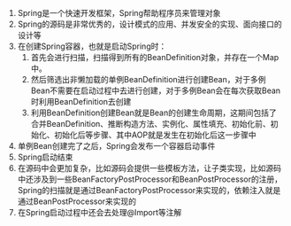 1. Spring是一个快速开发框架，Spring帮助程序员来管理对象
2. Spring的源码是非常优秀的，设计模式的应用、并发安全的实现、面向接口的设计等
3. 在创建Spring容器，也就是启动Spring时：
   1. 首先会进行扫描，扫描得到所有的BeanDefinition对象，并存在一个Map中。
   2. 然后筛选出非懒加载的单例BeanDefinition进行创建Bean，对于多例Bean不需要在启动过程中去进行创建，对于多例Bean会在每次获取Bean时利用BeanDefinition去创建
   3. 利用BeanDefinition创建Bean就是Bean的创建生命周期，这期间包括了合并BeanDefinition、推断构造方法、实例化、属性填充、初始化前、初始化、初始化后等步骤、其中AOP就是发生在初始化后这一步骤中
4. 单例Bean创建完了之后，Spring会发布一个容器启动事件
5. Spring启动结束
6. 在源码中会更加复杂，比如源码会提供一些模板方法，让子类实现，比如源码中还涉及到一些BeanFactoryPostProcessor和BeanPostProcessor的注册，Spring的扫描就是通过BeanFactoryPostProcessor来实现的，依赖注入就是通过BeanPostProcessor来实现的
7. 在Spring启动过程中还会去处理@Import等注解

